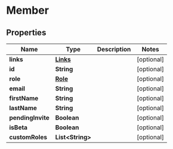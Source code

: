 
# Member

## Properties
Name | Type | Description | Notes
------------ | ------------- | ------------- | -------------
**links** | [**Links**](Links.md) |  |  [optional]
**id** | **String** |  |  [optional]
**role** | [**Role**](Role.md) |  |  [optional]
**email** | **String** |  |  [optional]
**firstName** | **String** |  |  [optional]
**lastName** | **String** |  |  [optional]
**pendingInvite** | **Boolean** |  |  [optional]
**isBeta** | **Boolean** |  |  [optional]
**customRoles** | **List&lt;String&gt;** |  |  [optional]



